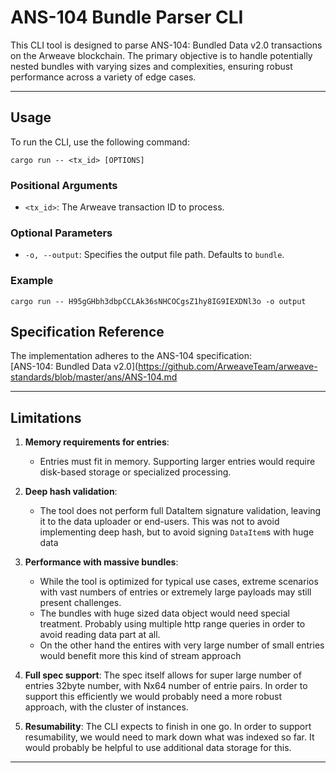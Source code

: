 # ANS-104 Bundle Parser CLI

This CLI tool is designed to parse ANS-104: Bundled Data v2.0 transactions on the Arweave blockchain. The primary objective is to handle potentially nested bundles with varying sizes and complexities, ensuring robust performance across a variety of edge cases.

---

## **Usage**

To run the CLI, use the following command:

`cargo run -- <tx_id> [OPTIONS]`

### **Positional Arguments**
- `<tx_id>`: The Arweave transaction ID to process.

### **Optional Parameters**
- `-o, --output`: Specifies the output file path. Defaults to `bundle`.

### **Example**

```
cargo run -- H95gGHbh3dbpCCLAk36sNHCOCgsZ1hy8IG9IEXDNl3o -o output
```

## **Specification Reference**

The implementation adheres to the ANS-104 specification:  
[ANS-104: Bundled Data v2.0](https://github.com/ArweaveTeam/arweave-standards/blob/master/ans/ANS-104.md

---

## **Limitations**
1. **Memory requirements for entries**:
   - Entries must fit in memory. Supporting larger entries would require disk-based storage or specialized processing.

2. **Deep hash validation**:
   - The tool does not perform full DataItem signature validation, leaving it to the data uploader or end-users. This was not to avoid implementing deep hash, but to avoid signing `DataItem`s with huge data

3. **Performance with massive bundles**:
   - While the tool is optimized for typical use cases, extreme scenarios with vast numbers of entries or extremely large payloads may still present challenges. 
   - The bundles with huge sized data object would need special treatment. Probably using multiple  http range queries in order to avoid reading data part at all.
   - On the other hand the entires with very large number of small entries would benefit more this kind of stream approach

4. **Full spec support**: The spec itself allows for super large number of entries 32byte number, with Nx64 number of entrie pairs. In order to support this efficiently we would probably need a more robust approach, with the cluster of instances.

5. **Resumability**: The CLI expects to finish in one go. In order to support resumability, we would need to mark down what was indexed so far. It would probably be helpful to use additional data storage for this.

---
